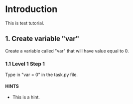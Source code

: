 # Introduction

This is test tutorial.

## 1. Create variable "var"

Create a variable called "var" that will have value equal to 0.

### 1.1 Level 1 Step 1

Type in "var = 0" in the task.py file.

#### HINTS

- This is a hint.